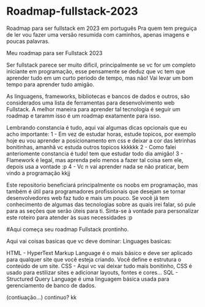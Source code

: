 # Roadmap-fullstack-2023
Roadmap para ser fullstack em 2023 em português
Pra quem tem preguiça de ler vou fazer uma versão resumida com caminhos, apenas imagens e poucas palavras.

Meu roadmap para ser Fullstack 2023

Ser fullstack parece ser muito dificil, principalmente se vc for um completo iniciante em programação, esse pensamente se deduz que vc tem que aprender tudo em um curto periodo de tempo, mas não! Vai levar um bom tempo para aprender tudo amigão.

As linguagens, frameworks, bibliotecas e bancos de dados e outros, são considerados uma lista de ferramentas para desenvolvimento web Fullstack. A melhor maneira para aprender tal tecnologia é seguir um roadmap e taramm isso é um roadmap exatamente para isso.

Lembrando constancia é tudo, aqui vai algumas dicas opcionais que eu acho importante:
1 - Em vez de estudar horas, estude topicos, por exemplo hoje eu vou aprender a posicionamento em css e deixar a cor das letrinhas bonitinhas, amanhã vc estuda outros topicos kkkkkk
2 - Como falei anteriomente constancia é tudo! tem que estudar todo dia amigão!
3 - Flamework é legal, mas aprenda pelo menos a fazer tal coisa sem ele, depois usa a vontade :p
4 - Vc n vai aprender nada se não praticar, bem vindo a programação kkjj

Este repositorio beneficiará principalmente os noobs em programação, mas também é útil para programadores profissionais que desejam se tornar desenvolvedores web faz tudo e mais um pouco. Se você já tem conhecimento de algumas das tecnologias sobre as quais irei falar, só pule para as seções que serão úteis para ti. Sinta-se à vontade para personalizar este roteiro para atender às suas necessidades :p

#Aqui começa seu roadmap Fullstack prontinho.

Aqui vai coisas basicas que vc deve dominar:
Linguages basicas:

HTML - HyperText Markup Language é o mais básico e deve ser aplicado para qualquer site que você esteja criando. Você define e estrutura o conteúdo de um site.
CSS - Aqui vc vai deixar tudo mais bonitinho, CSS é usado para estilizar sites e adicionar layouts, fontes e cores...
SQL - Structured Query Language é uma linguagem básica usada para gerenciamento de banco de dados.

(contiuação...) 
continuo? kk






